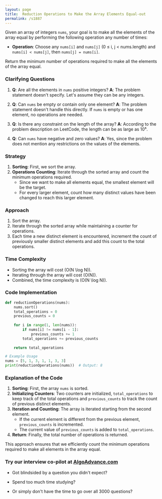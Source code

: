 ```yaml
---
layout: page
title:  Reduction Operations to Make the Array Elements Equal-out
permalink: /s1887
---
```


Given an array of integers `nums`, your goal is to make all the elements of the array equal by performing the following operation any number of times: 
- **Operation**: Choose any `nums[i]` and `nums[j]` (0 ≤ i, j < nums.length) and `nums[i] < nums[j]`, then `nums[j] = nums[i]`.

Return the minimum number of operations required to make all the elements of the array equal.

### Clarifying Questions

1. **Q**: Are all the elements in `nums` positive integers?
   **A**: The problem statement doesn't specify. Let's assume they can be any integers.

2. **Q**: Can `nums` be empty or contain only one element?
   **A**: The problem statement doesn't handle this directly. If `nums` is empty or has one element, no operations are needed.

3. **Q**: Is there any constraint on the length of the array?
   **A**: According to the problem description on LeetCode, the length can be as large as 10⁵.

4. **Q**: Can `nums` have negative and zero values?
   **A**: Yes, since the problem does not mention any restrictions on the values of the elements.

### Strategy

1. **Sorting**: First, we sort the array.
2. **Operations Counting**: Iterate through the sorted array and count the minimum operations required.
   - Since we want to make all elements equal, the smallest element will be the target.
   - For every larger element, count how many distinct values have been changed to reach this larger element.
   
### Approach

1. Sort the array.
2. Iterate through the sorted array while maintaining a counter for operations.
3. Each time a new distinct element is encountered, increment the count of previously smaller distinct elements and add this count to the total operations.

### Time Complexity

- Sorting the array will cost \(O(N \log N)\).
- Iterating through the array will cost \(O(N)\).
- Combined, the time complexity is \(O(N \log N)\).

### Code Implementation

```python
def reductionOperations(nums):
    nums.sort()
    total_operations = 0
    previous_counts = 0
    
    for i in range(1, len(nums)):
        if nums[i] != nums[i - 1]:
            previous_counts += 1
        total_operations += previous_counts
    
    return total_operations

# Example Usage
nums = [5, 1, 3, 1, 1, 3, 3]
print(reductionOperations(nums))  # Output: 8
```

### Explanation of the Code

1. **Sorting**: First, the array `nums` is sorted.
2. **Initializing Counters**: Two counters are initialized, `total_operations` to keep track of the total operations and `previous_counts` to track the count of previous distinct elements.
3. **Iteration and Counting**: The array is iterated starting from the second element.
   - If the current element is different from the previous element, `previous_counts` is incremented.
   - The current value of `previous_counts` is added to `total_operations`.
4. **Return**: Finally, the total number of operations is returned.

This approach ensures that we efficiently count the minimum operations required to make all elements in the array equal.


### Try our interview co-pilot at [AlgoAdvance.com](https://algoAdvance.com)

- Got blindsided by a question you didn't expect?

- Spend too much time studying?

- Or simply don't have the time to go over all 3000 questions?

